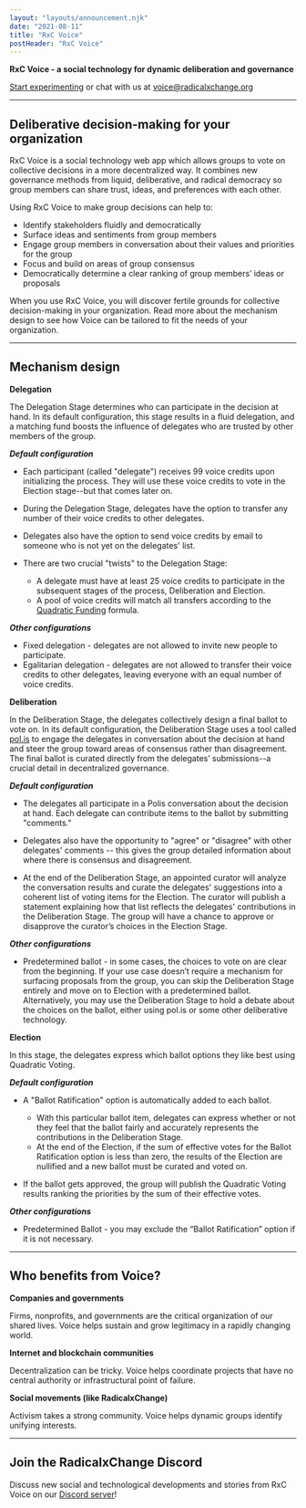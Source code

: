 ```yaml
---
layout: "layouts/announcement.njk"
date: "2021-08-11"
title: "RxC Voice"
postHeader: "RxC Voice"
---
```


**RxC Voice - a social technology for dynamic deliberation and governance**

[Start experimenting](https://github.com/RadicalxChange/rxc-voice) or chat with us at voice@radicalxchange.org

---

## Deliberative decision-making for your organization

RxC Voice is a social technology web app which allows groups to vote on collective decisions in a more decentralized way. It combines new governance methods from liquid, deliberative, and radical democracy so group members can share trust, ideas, and preferences with each other.

Using RxC Voice to make group decisions can help to:
- Identify stakeholders fluidly and democratically
- Surface ideas and sentiments from group members
- Engage group members in conversation about their values and priorities for the group
- Focus and build on areas of group consensus
- Democratically determine a clear ranking of group members’ ideas or proposals

When you use RxC Voice, you will discover fertile grounds for collective decision-making in your organization. Read more about the mechanism design to see how Voice can be tailored to fit the needs of your organization.

---

## Mechanism design

**Delegation**

The Delegation Stage determines who can participate in the decision at hand. In its default configuration, this stage results in a fluid delegation, and a matching fund boosts the influence of delegates who are trusted by other members of the group.

***Default configuration***

- Each participant (called "delegate") receives 99 voice credits upon initializing the process. They will use these voice credits to vote in the Election stage--but that comes later on.

- During the Delegation Stage, delegates have the option to transfer any number of their voice credits to other delegates.

- Delegates also have the option to send voice credits by email to someone who is not yet on the delegates' list.

- There are two crucial "twists" to the Delegation Stage:
  - A delegate must have at least 25 voice credits to participate in the subsequent stages of the process, Deliberation and Election.
  - A pool of voice credits will match all transfers according to the [Quadratic Funding](https://www.radicalxchange.org/concepts/quadratic-funding/) formula.

***Other configurations***

- Fixed delegation - delegates are not allowed to invite new people to participate.
- Egalitarian delegation - delegates are not allowed to transfer their voice credits to other delegates, leaving everyone with an equal number of voice credits.

**Deliberation**

In the Deliberation Stage, the delegates collectively design a final ballot to vote on. In its default configuration, the Deliberation Stage uses a tool called [pol.is](https://pol.is/home) to engage the delegates in conversation about the decision at hand and steer the group toward areas of consensus rather than disagreement. The final ballot is curated directly from the delegates’ submissions--a crucial detail in decentralized governance.

***Default configuration***

- The delegates all participate in a Polis conversation about the decision at hand. Each delegate can contribute items to the ballot by submitting "comments."

- Delegates also have the opportunity to "agree" or "disagree" with other delegates' comments -- this gives the group detailed information about where there is consensus and disagreement.

- At the end of the Deliberation Stage, an appointed curator will analyze the conversation results and curate the delegates' suggestions into a coherent list of voting items for the Election. The curator will publish a statement explaining how that list reflects the delegates' contributions in the Deliberation Stage. The group will have a chance to approve or disapprove the curator’s choices in the Election Stage.

***Other configurations***

- Predetermined ballot - in some cases, the choices to vote on are clear from the beginning. If your use case doesn’t require a mechanism for surfacing proposals from the group, you can skip the Deliberation Stage entirely and move on to Election with a predetermined ballot. Alternatively, you may use the Deliberation Stage to hold a debate about the choices on the ballot, either using pol.is or some other deliberative technology.

**Election**

In this stage, the delegates express which ballot options they like best using Quadratic Voting.

***Default configuration***

- A "Ballot Ratification" option is automatically added to each ballot.  
  - With this particular ballot item, delegates can express whether or not they feel that the ballot fairly and accurately represents the contributions in the Deliberation Stage.
  - At the end of the Election, if the sum of effective votes for the Ballot Ratification option is less than zero, the results of the Election are nullified and a new ballot must be curated and voted on.

- If the ballot gets approved, the group will publish the Quadratic Voting results ranking the priorities by the sum of their effective votes.

***Other configurations***

- Predetermined Ballot  - you may exclude the “Ballot Ratification” option if it is not necessary.

---

## Who benefits from Voice?

**Companies and governments**

Firms, nonprofits, and governments are the critical organization of our shared lives. Voice helps sustain and grow legitimacy in a rapidly changing world.

**Internet and blockchain communities**

Decentralization can be tricky. Voice helps coordinate projects that have no central authority or infrastructural point of failure.

**Social movements (like RadicalxChange)**

Activism takes a strong community. Voice helps dynamic groups identify unifying interests.

---

## Join the RadicalxChange Discord
Discuss new social and technological developments and stories from RxC Voice on our [Discord server](https://discord.com/invite/2Eg62dxeUY)!
